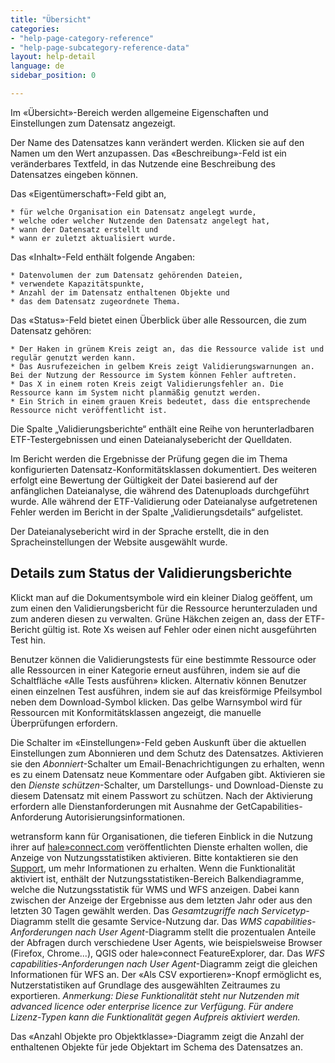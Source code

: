 ```yaml
---
title: "Übersicht"
categories:
- "help-page-category-reference"
- "help-page-subcategory-reference-data"
layout: help-detail
language: de
sidebar_position: 0

---
```


Im &laquo;Übersicht&raquo;-Bereich werden allgemeine Eigenschaften und Einstellungen zum Datensatz angezeigt.

Der Name des Datensatzes kann verändert werden. Klicken sie auf den Namen um den Wert anzupassen. Das &laquo;Beschreibung&raquo;-Feld ist ein veränderbares Textfeld, in das Nutzende eine Beschreibung des Datensatzes eingeben können.

Das &laquo;Eigentümerschaft&raquo;-Feld gibt an,

    * für welche Organisation ein Datensatz angelegt wurde,
    * welche oder welcher Nutzende den Datensatz angelegt hat,
    * wann der Datensatz erstellt und
    * wann er zuletzt aktualisiert wurde.

Das &laquo;Inhalt&raquo;-Feld enthält folgende Angaben:

    * Datenvolumen der zum Datensatz gehörenden Dateien,
    * verwendete Kapazitätspunkte,
    * Anzahl der im Datensatz enthaltenen Objekte und
    * das dem Datensatz zugeordnete Thema.

Das &laquo;Status&raquo;-Feld bietet einen Überblick über alle Ressourcen, die zum Datensatz gehören:

    * Der Haken in grünem Kreis zeigt an, das die Ressource valide ist und regulär genutzt werden kann.
    * Das Ausrufezeichen in gelbem Kreis zeigt Validierungswarnungen an. Bei der Nutzung der Ressource im System können Fehler auftreten.
    * Das X in einem roten Kreis zeigt Validierungsfehler an. Die Ressource kann im System nicht planmäßig genutzt werden.
    * Ein Strich in einem grauen Kreis bedeutet, dass die entsprechende Ressource nicht veröffentlicht ist.

Die Spalte „Validierungsberichte“ enthält eine Reihe von herunterladbaren ETF-Testergebnissen und einen Dateianalysebericht der Quelldaten.

Im Bericht werden die Ergebnisse der Prüfung gegen die im Thema konfigurierten Datensatz-Konformitätsklassen dokumentiert. Des weiteren erfolgt eine Bewertung der Gültigkeit der Datei basierend auf der anfänglichen Dateianalyse, die während des Datenuploads durchgeführt wurde.
Alle während der ETF-Validierung oder Dateianalyse aufgetretenen Fehler werden im Bericht in der Spalte „Validierungsdetails“ aufgelistet.

Der Dateianalysebericht wird in der Sprache erstellt, die in den Spracheinstellungen der Website ausgewählt wurde.

## Details zum Status der Validierungsberichte ##

Klickt man auf die Dokumentsymbole wird ein kleiner Dialog geöffent, um zum einen den Validierungsbericht für die Ressource herunterzuladen und zum anderen diesen zu verwalten.
Grüne Häkchen zeigen an, dass der ETF-Bericht gültig ist.
Rote Xs weisen auf Fehler oder einen nicht ausgeführten Test hin.

Benutzer können die Validierungstests für eine bestimmte Ressource oder alle Ressourcen in einer Kategorie erneut ausführen, indem sie auf die Schaltfläche «Alle Tests ausführen» klicken. Alternativ können Benutzer einen einzelnen Test ausführen, indem sie auf das kreisförmige Pfeilsymbol neben dem Download-Symbol klicken.
Das gelbe Warnsymbol wird für Ressourcen mit Konformitätsklassen angezeigt, die manuelle Überprüfungen erfordern.

Die Schalter im &laquo;Einstellungen&raquo;-Feld geben Auskunft über die aktuellen Einstellungen zum Abonnieren und dem Schutz des Datensatzes. Aktivieren sie den *Abonniert*-Schalter um Email-Benachrichtigungen zu erhalten, wenn es zu einem Datensatz neue Kommentare oder Aufgaben gibt. Aktivieren sie den *Dienste schützen*-Schalter, um Darstellungs- und Download-Dienste zu diesem Datensatz mit einem Passwort zu schützen. Nach der Aktivierung erfordern alle Dienstanforderungen mit Ausnahme der GetCapabilities-Anforderung Autorisierungsinformationen.

wetransform kann für Organisationen, die tieferen Einblick in die Nutzung ihrer auf [hale»connect.com](https://haleconnect.com) veröffentlichten Dienste erhalten wollen, die Anzeige von Nutzungsstatistiken aktivieren. Bitte kontaktieren sie den [Support](https://www.wetransform.to/services/support/), um mehr Informationen zu erhalten. Wenn die Funktionalität aktiviert ist, enthält der Nutzungsstatistiken-Bereich Balkendiagramme, welche die Nutzungsstatistik für WMS und WFS anzeigen. Dabei kann zwischen der Anzeige der Ergebnisse aus dem letzten Jahr oder aus den letzten 30 Tagen gewählt werden. Das *Gesamtzugriffe nach Servicetyp*-Diagramm stellt die gesamte Service-Nutzung dar. Das *WMS capabilities-Anforderungen nach User Agent*-Diagramm stellt die prozentualen Anteile der Abfragen durch verschiedene User Agents, wie beispielsweise Browser (Firefox, Chrome...), QGIS oder hale»connect FeatureExplorer, dar. Das *WFS capabilities-Anforderungen nach User Agent*-Diagramm zeigt die gleichen Informationen für WFS an. Der &laquo;Als CSV exportieren&raquo;-Knopf ermöglicht es, Nutzerstatistiken auf Grundlage des ausgewählten Zeitraumes zu exportieren.
*Anmerkung: Diese Funktionalität steht nur Nutzenden mit advanced licence oder enterprise licence zur Verfügung. Für andere Lizenz-Typen kann die Funktionalität gegen Aufpreis aktiviert werden.*

Das &laquo;Anzahl Objekte pro Objektklasse&raquo;-Diagramm zeigt die Anzahl der enthaltenen Objekte für jede Objektart im Schema des Datensatzes an.
